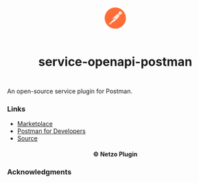 <div align="center">
  <a href="https://netzo.io" target="_blank" >
    <img height="50" src="https://raw.githubusercontent.com/netzoio/netzo/main/plugins/services/service-openapi-postman/src/assets/icon.png" style="margin: 12px 0px" />
  </a>

  <h1 style="padding: 6px 0px 24px 0px">service-openapi-postman</h1>
</div>

An open-source service plugin for Postman.

### Links

- [Marketplace](https://app.netzo.io/marketplace/service-openapi-postman)
- [Postman for Developers](https://www.postman.com/postman/workspace/postman-public-workspace/documentation/12959542-c8142d51-e97c-46b6-bd77-52bb66712c9a)
- [Source](https://api.apis.guru/v2/specs/getpostman.com/1.20.0/openapi.jsonn)

<div align="center">
  <h4>© Netzo Plugin</h4>
</div>

### Acknowledgments
